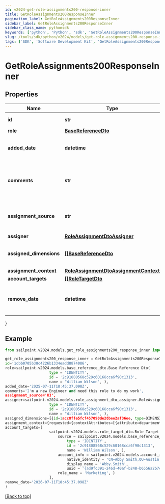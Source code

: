 ```yaml
---
id: v2024-get-role-assignments200-response-inner
title: GetRoleAssignments200ResponseInner
pagination_label: GetRoleAssignments200ResponseInner
sidebar_label: GetRoleAssignments200ResponseInner
sidebar_class_name: pythonsdk
keywords: ['python', 'Python', 'sdk', 'GetRoleAssignments200ResponseInner', 'V2024GetRoleAssignments200ResponseInner'] 
slug: /tools/sdk/python/v2024/models/get-role-assignments200-response-inner
tags: ['SDK', 'Software Development Kit', 'GetRoleAssignments200ResponseInner', 'V2024GetRoleAssignments200ResponseInner']
---
```


# GetRoleAssignments200ResponseInner


## Properties

Name | Type | Description | Notes
------------ | ------------- | ------------- | -------------
**id** | **str** | Assignment Id | [optional] 
**role** | [**BaseReferenceDto**](base-reference-dto) |  | [optional] 
**added_date** | **datetime** | Date that the assignment was added | [optional] 
**comments** | **str** | Comments added by the user when the assignment was made | [optional] 
**assignment_source** | **str** | Source describing how this assignment was made | [optional] 
**assigner** | [**RoleAssignmentDtoAssigner**](role-assignment-dto-assigner) |  | [optional] 
**assigned_dimensions** | [**[]BaseReferenceDto**](base-reference-dto) | Dimensions assigned related to this role | [optional] 
**assignment_context** | [**RoleAssignmentDtoAssignmentContext**](role-assignment-dto-assignment-context) |  | [optional] 
**account_targets** | [**[]RoleTargetDto**](role-target-dto) |  | [optional] 
**remove_date** | **datetime** | Date that the assignment will be removed | [optional] 
}

## Example

```python
from sailpoint.v2024.models.get_role_assignments200_response_inner import GetRoleAssignments200ResponseInner

get_role_assignments200_response_inner = GetRoleAssignments200ResponseInner(
id='1cbb0705b38c4226b1334eadd8874086',
role=sailpoint.v2024.models.base_reference_dto.Base Reference Dto(
                    type = 'IDENTITY', 
                    id = '2c91808568c529c60168cca6f90c1313', 
                    name = 'William Wilson', ),
added_date='2025-07-11T18:45:37.098Z',
comments='I'm a new Engineer and need this role to do my work',
assignment_source='UI',
assigner=sailpoint.v2024.models.role_assignment_dto_assigner.RoleAssignmentDto_assigner(
                    type = 'IDENTITY', 
                    id = '2c91808568c529c60168cca6f90c1313', 
                    name = 'William Wilson', ),
assigned_dimensions=[{id=1acc8ffe5fcf457090de28bee2af36ee, type=DIMENSION, name=Northeast region}],
assignment_context={requested={contextAttributes=[{attribute=department, value=Engineering, derived=false}]}, matched=[{id=e7697a1e96d04db1ac7b0f4544915d2c, type=DIMENSION, name=Engineer}], computedDate=Wed Feb 14 10:58:42},
account_targets=[
                    sailpoint.v2024.models.role_target_dto.Role Target Dto(
                        source = sailpoint.v2024.models.base_reference_dto.Base Reference Dto(
                            type = 'IDENTITY', 
                            id = '2c91808568c529c60168cca6f90c1313', 
                            name = 'William Wilson', ), 
                        account_info = sailpoint.v2024.models.account_info_dto.Account Info Dto(
                            native_identity = 'CN=Abby Smith,OU=Austin,OU=Americas,OU=Demo,DC=seri,DC=acme,DC=com', 
                            display_name = 'Abby.Smith', 
                            uuid = '{ad9fc391-246d-40af-b248-b6556a2b7c01}', ), 
                        role_name = 'Marketing', )
                    ],
remove_date='2026-07-11T18:45:37.098Z'
)

```
[[Back to top]](#) 

